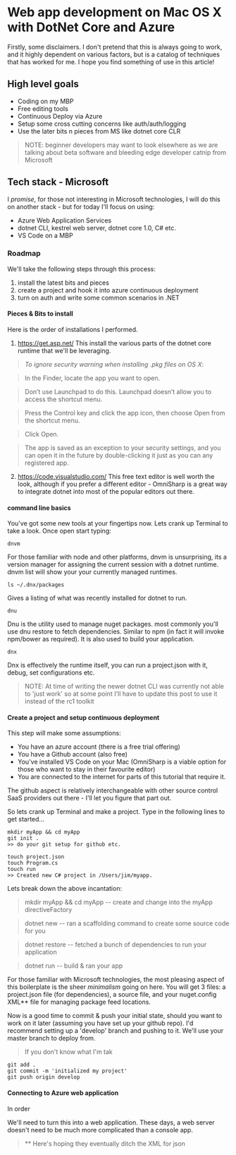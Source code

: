 # Web app development on Mac OS X with DotNet Core and Azure

Firstly, some disclaimers. I don't pretend that this is always going to work, and it highly dependent on various factors, but is a catalog of techniques that has worked for me. I hope you find something of use in this article!

## High level goals
- Coding on my MBP
- Free editing tools
- Continuous Deploy via Azure
- Setup some cross cutting concerns like auth/auth/logging
- Use the later bits n pieces from MS like dotnet core CLR

> NOTE: beginner developers may want to look elsewhere as we are talking about beta software and bleeding edge developer catnip from Microsoft

## Tech stack - Microsoft

I _promise_, for those not interesting in Microsoft technologies, I will do this on another stack - but for today I'll focus on using:
- Azure Web Application Services
- dotnet CLI, kestrel web server, dotnet core 1.0, C# etc.
- VS Code on a MBP

### Roadmap
We'll take the following steps through this process:

1. install the latest bits and pieces
2. create a project and hook it into azure continuous deployment
3. turn on auth and write some common scenarios in .NET

#### Pieces & Bits to install
Here is the order of installations I performed.

1. https://get.asp.net/
This install the various parts of the dotnet core runtime that we'll be leveraging.

> _To ignore security warning when installing .pkg files on OS X_:

> In the Finder, locate the app you want to open.

>Don’t use Launchpad to do this. Launchpad doesn’t allow you to access the shortcut menu.

>Press the Control key and click the app icon, then choose Open from the shortcut menu.

>Click Open.

>The app is saved as an exception to your security settings, and you can open it in the future by double-clicking it just as you can any registered app.

2. https://code.visualstudio.com/ This free text editor is well worth the look, although if you prefer a different editor - OmniSharp is a great way to integrate dotnet into most of the popular editors out there.

#### command line basics

You've got some new tools at your fingertips now. Lets crank up Terminal to take a look. Once open start typing:

```
dnvm       
```
For those familiar with node and other platforms, dnvm is unsurprising, its a version manager for assigning the current session with a dotnet runtime. dnvm list will show your your currently managed runtimes.

```
ls ~/.dnx/packages
```
Gives a listing of what was recently installed for dotnet to run.
```
dnu
```

Dnu is the utility used to manage nuget packages. most commonly you'll use dnu restore to fetch dependencies. Similar to npm (in fact it will invoke npm/bower as required). It is also used to build your application.

```
dnx
```
Dnx is effectively the runtime itself, you can run a project.json
with it, debug, set configurations etc.

> NOTE: At time of writing the newer dotnet CLI was currently not able to 'just work' so at some point I'll have to update this post to use it instead of the rc1 toolkit


#### Create a project and setup continuous deployment

This step will make some assumptions:
- You have an azure account (there is a free trial offering)
- You have a Github account (also free)
- You've installed VS Code on your Mac (OmniSharp is a viable option for those who want to stay in their favourite editor)
- You are connected to the internet for parts of this tutorial that require it.

The github aspect is relatively interchangeable with other source control SaaS providers out there - I'll let you figure that part out.

So lets crank up Terminal and make a project. Type in the following lines to get started...

```
mkdir myApp && cd myApp
git init .
>> do your git setup for github etc.

touch project.json
touch Program.cs
touch run
>> Created new C# project in /Users/jim/myapp.
```

Lets break down the above incantation:

> mkdir myApp && cd myApp -- create and change into the myApp directiveFactory

> dotnet new -- ran a scaffolding command to create some source code for you

> dotnet restore -- fetched a bunch of dependencies to run your application

> dotnet run -- build & ran your app



For those familiar with Microsoft technologies, the most pleasing aspect of this boilerplate is the sheer *minimalism* going on here. You will get 3 files: a project.json file (for dependencies), a source file, and your nuget.config XML** file for managing package feed locations.

Now is a good time to commit & push your initial state, should you want to work on it later (assuming you have set up your github repo). I'd recommend setting up a 'develop' branch and pushing to it. We'll use your master branch to deploy from.

> If you don't know what I'm tak

```
git add .
git commit -m 'initialized my project'
git push origin develop
```
#### Connecting to Azure web application

In order

We'll need to turn this into a web application. These days, a web server doesn't need to be much more complicated than a console app.

> ** Here's hoping they eventually ditch the XML for json
